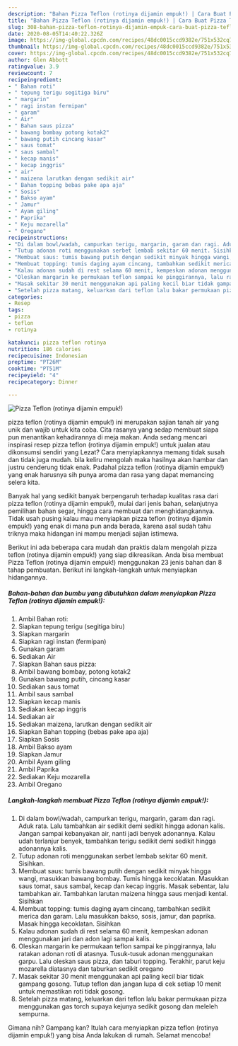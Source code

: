 ```yaml
---
description: "Bahan Pizza Teflon (rotinya dijamin empuk!) | Cara Buat Pizza Teflon (rotinya dijamin empuk!) Yang Enak Dan Mudah"
title: "Bahan Pizza Teflon (rotinya dijamin empuk!) | Cara Buat Pizza Teflon (rotinya dijamin empuk!) Yang Enak Dan Mudah"
slug: 308-bahan-pizza-teflon-rotinya-dijamin-empuk-cara-buat-pizza-teflon-rotinya-dijamin-empuk-yang-enak-dan-mudah
date: 2020-08-05T14:40:22.326Z
image: https://img-global.cpcdn.com/recipes/48dc0015ccd9382e/751x532cq70/pizza-teflon-rotinya-dijamin-empuk-foto-resep-utama.jpg
thumbnail: https://img-global.cpcdn.com/recipes/48dc0015ccd9382e/751x532cq70/pizza-teflon-rotinya-dijamin-empuk-foto-resep-utama.jpg
cover: https://img-global.cpcdn.com/recipes/48dc0015ccd9382e/751x532cq70/pizza-teflon-rotinya-dijamin-empuk-foto-resep-utama.jpg
author: Glen Abbott
ratingvalue: 3.9
reviewcount: 7
recipeingredient:
- " Bahan roti"
- " tepung terigu segitiga biru"
- " margarin"
- " ragi instan fermipan"
- " garam"
- " Air"
- " Bahan saus pizza"
- " bawang bombay potong kotak2"
- " bawang putih cincang kasar"
- " saus tomat"
- " saus sambal"
- " kecap manis"
- " kecap inggris"
- " air"
- " maizena larutkan dengan sedikit air"
- " Bahan topping bebas pake apa aja"
- " Sosis"
- " Bakso ayam"
- " Jamur"
- " Ayam giling"
- " Paprika"
- " Keju mozarella"
- " Oregano"
recipeinstructions:
- "Di dalam bowl/wadah, campurkan terigu, margarin, garam dan ragi. Aduk rata. Lalu tambahkan air sedikit demi sedikit hingga adonan kalis. Jangan sampai kebanyakan air, nanti jadi benyek adonannya. Kalau udah terlanjur benyek, tambahkan terigu sedikit demi sedikit hingga adonannya kalis."
- "Tutup adonan roti menggunakan serbet lembab sekitar 60 menit. Sisihkan."
- "Membuat saus: tumis bawang putih dengan sedikit minyak hingga wangi, masukkan bawang bombay. Tumis hingga kecoklatan. Masukkan saus tomat, saus sambal, kecap dan kecap inggris. Masak sebentar, lalu tambahkan air. Tambahkan larutan maizena hingga saus menjadi kental. Sisihkan"
- "Membuat topping: tumis daging ayam cincang, tambahkan sedikit merica dan garam. Lalu masukkan bakso, sosis, jamur, dan paprika. Masak hingga kecoklatan. Sisihkan"
- "Kalau adonan sudah di rest selama 60 menit, kempeskan adonan menggunakan jari dan adon lagi sampai kalis."
- "Oleskan margarin ke permukaan teflon sampai ke pinggirannya, lalu ratakan adonan roti di atasnya. Tusuk-tusuk adonan menggunakan garpu. Lalu oleskan saus pizza, dan taburi topping. Terakhir, parut keju mozarella diatasnya dan taburkan sedikit oregano"
- "Masak sekitar 30 menit menggunakan api paling kecil biar tidak gampang gosong. Tutup teflon dan jangan lupa di cek setiap 10 menit untuk memastikan roti tidak gosong."
- "Setelah pizza matang, keluarkan dari teflon lalu bakar permukaan pizza menggunakan gas torch supaya kejunya sedikit gosong dan meleleh sempurna."
categories:
- Resep
tags:
- pizza
- teflon
- rotinya

katakunci: pizza teflon rotinya 
nutrition: 186 calories
recipecuisine: Indonesian
preptime: "PT26M"
cooktime: "PT51M"
recipeyield: "4"
recipecategory: Dinner

---
```



![Pizza Teflon (rotinya dijamin empuk!)](https://img-global.cpcdn.com/recipes/48dc0015ccd9382e/751x532cq70/pizza-teflon-rotinya-dijamin-empuk-foto-resep-utama.jpg)


pizza teflon (rotinya dijamin empuk!) ini merupakan sajian tanah air yang unik dan wajib untuk kita coba. Cita rasanya yang sedap membuat siapa pun menantikan kehadirannya di meja makan.
Anda sedang mencari inspirasi resep pizza teflon (rotinya dijamin empuk!) untuk jualan atau dikonsumsi sendiri yang Lezat? Cara menyiapkannya memang tidak susah dan tidak juga mudah. bila keliru mengolah maka hasilnya akan hambar dan justru cenderung tidak enak. Padahal pizza teflon (rotinya dijamin empuk!) yang enak harusnya sih punya aroma dan rasa yang dapat memancing selera kita.

Banyak hal yang sedikit banyak berpengaruh terhadap kualitas rasa dari pizza teflon (rotinya dijamin empuk!), mulai dari jenis bahan, selanjutnya pemilihan bahan segar, hingga cara membuat dan menghidangkannya. Tidak usah pusing kalau mau menyiapkan pizza teflon (rotinya dijamin empuk!) yang enak di mana pun anda berada, karena asal sudah tahu triknya maka hidangan ini mampu menjadi sajian istimewa.




Berikut ini ada beberapa cara mudah dan praktis dalam mengolah pizza teflon (rotinya dijamin empuk!) yang siap dikreasikan. Anda bisa membuat Pizza Teflon (rotinya dijamin empuk!) menggunakan 23 jenis bahan dan 8 tahap pembuatan. Berikut ini langkah-langkah untuk menyiapkan hidangannya.

<!--inarticleads1-->

##### Bahan-bahan dan bumbu yang dibutuhkan dalam menyiapkan Pizza Teflon (rotinya dijamin empuk!):

1. Ambil  Bahan roti:
1. Siapkan  tepung terigu (segitiga biru)
1. Siapkan  margarin
1. Siapkan  ragi instan (fermipan)
1. Gunakan  garam
1. Sediakan  Air
1. Siapkan  Bahan saus pizza:
1. Ambil  bawang bombay, potong kotak2
1. Gunakan  bawang putih, cincang kasar
1. Sediakan  saus tomat
1. Ambil  saus sambal
1. Siapkan  kecap manis
1. Sediakan  kecap inggris
1. Sediakan  air
1. Sediakan  maizena, larutkan dengan sedikit air
1. Siapkan  Bahan topping (bebas pake apa aja)
1. Siapkan  Sosis
1. Ambil  Bakso ayam
1. Siapkan  Jamur
1. Ambil  Ayam giling
1. Ambil  Paprika
1. Sediakan  Keju mozarella
1. Ambil  Oregano




<!--inarticleads2-->

##### Langkah-langkah membuat Pizza Teflon (rotinya dijamin empuk!):

1. Di dalam bowl/wadah, campurkan terigu, margarin, garam dan ragi. Aduk rata. Lalu tambahkan air sedikit demi sedikit hingga adonan kalis. Jangan sampai kebanyakan air, nanti jadi benyek adonannya. Kalau udah terlanjur benyek, tambahkan terigu sedikit demi sedikit hingga adonannya kalis.
1. Tutup adonan roti menggunakan serbet lembab sekitar 60 menit. Sisihkan.
1. Membuat saus: tumis bawang putih dengan sedikit minyak hingga wangi, masukkan bawang bombay. Tumis hingga kecoklatan. Masukkan saus tomat, saus sambal, kecap dan kecap inggris. Masak sebentar, lalu tambahkan air. Tambahkan larutan maizena hingga saus menjadi kental. Sisihkan
1. Membuat topping: tumis daging ayam cincang, tambahkan sedikit merica dan garam. Lalu masukkan bakso, sosis, jamur, dan paprika. Masak hingga kecoklatan. Sisihkan
1. Kalau adonan sudah di rest selama 60 menit, kempeskan adonan menggunakan jari dan adon lagi sampai kalis.
1. Oleskan margarin ke permukaan teflon sampai ke pinggirannya, lalu ratakan adonan roti di atasnya. Tusuk-tusuk adonan menggunakan garpu. Lalu oleskan saus pizza, dan taburi topping. Terakhir, parut keju mozarella diatasnya dan taburkan sedikit oregano
1. Masak sekitar 30 menit menggunakan api paling kecil biar tidak gampang gosong. Tutup teflon dan jangan lupa di cek setiap 10 menit untuk memastikan roti tidak gosong.
1. Setelah pizza matang, keluarkan dari teflon lalu bakar permukaan pizza menggunakan gas torch supaya kejunya sedikit gosong dan meleleh sempurna.




Gimana nih? Gampang kan? Itulah cara menyiapkan pizza teflon (rotinya dijamin empuk!) yang bisa Anda lakukan di rumah. Selamat mencoba!
